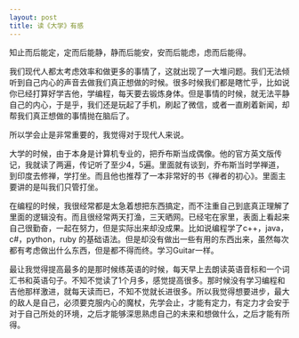 ```yaml
---
layout: post
title: 读《大学》有感
---
```


知止而后能定，定而后能静，静而后能安，安而后能虑，虑而后能得。

我们现代人都太考虑效率和做更多的事情了，这就出现了一大堆问题。我们无法倾听到自己内心的声音去做我们真正想做的时候。很多时候我们都是瞎忙乎，比如说你已经打算好学吉他，学编程，每天要去锻炼身体。但是事情的时候，就无法平静自己的内心，于是乎，我们还是玩起了手机，刷起了微信，或者一直刷着新闻，却帮我们真正想做的事情抛在脑后了。

所以学会止是非常重要的，我觉得对于现代人来说。

大学的时候，由于本身是计算机专业的，把乔布斯当成偶像。他的官方英文版传记，我就读了两遍，传记听了至少4，5遍。里面就有谈到，乔布斯当时学禅道，到印度去修禅，学打坐。而且他也推荐了一本非常好的书《禅者的初心》。里面主要讲的是叫我们只管打坐。

在编程的时候，我很经常都是太急着想把东西搞定，而不注重自己到底真正理解了里面的逻辑没有。而且很经常两天打渔，三天晒网。已经宅在家里，表面上看起来自己很勤奋，一起在努力，但是实际出来却没成果。比如说编程学了c++，java，c#，python，ruby 的基础语法。但是却没有做出一些有用的东西出来，虽然每次都有考虑做出什么东西，但是都不得而终。学习Guitar一样。


最让我觉得提高最多的是那时候练英语的时候，每天早上去朗读英语音标和一个词汇书和英语句子。不知不觉读了1个月多，感觉提高很多。那时候没有学习编程和吉他那样激进，就每天读而已，不知不觉就长进很多。所以我觉得想要进步，最大的敌人是自己，必须要克服内心的魔杖，先学会止，才能有定力，有定力才会安于对于自己所处的环境，之后才能够深思熟虑自己的未来和想做什么，之后才能有所得。
